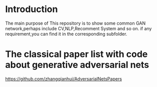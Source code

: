 # Introduction

The main purpose of This repository is to show some common GAN network,perhaps include CV,NLP,Recomment System and so on.
if any requirement,you can find it in the corresponding subfolder.

# The classical paper list with code about generative adversarial nets
https://github.com/zhangqianhui/AdversarialNetsPapers
